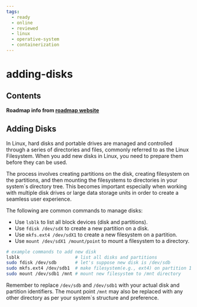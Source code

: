 ```yaml
---
tags:
  - ready
  - online
  - reviewed
  - linux
  - operative-system
  - containerization
---
```


# adding-disks

## Contents

__Roadmap info from [roadmap website](https://roadmap.sh/linux/disks-filesystems/adding-disks)__

## Adding Disks

In Linux, hard disks and portable drives are managed and controlled through a series of directories and files, commonly referred to as the Linux Filesystem. When you add new disks in Linux, you need to prepare them before they can be used.

The process involves creating partitions on the disk, creating filesystem on the partitions, and then mounting the filesystems to directories in your system`s directory tree. This becomes important especially when working with multiple disk drives or large data storage units in order to create a seamless user experience.

The following are common commands to manage disks:

* Use `lsblk` to list all block devices (disk and partitions).
* Use `fdisk /dev/sdX` to create a new partition on a disk.
* Use `mkfs.ext4 /dev/sdX1` to create a new filesystem on a partition.
* Use `mount /dev/sdX1 /mount/point` to mount a filesystem to a directory.

```bash
# example commands to add new disk
lsblk                     # list all disks and partitions
sudo fdisk /dev/sdb       # let's suppose new disk is /dev/sdb
sudo mkfs.ext4 /dev/sdb1  # make filesystem(e.g., ext4) on partition 1
sudo mount /dev/sdb1 /mnt # mount new filesystem to /mnt directory

```

Remember to replace `/dev/sdb` and `/dev/sdb1` with your actual disk and partition identifiers. The mount point `/mnt` may also be replaced with any other directory as per your system`s structure and preference.
